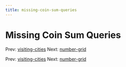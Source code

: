 ```yaml
---
title: missing-coin-sum-queries
---
```




# Missing Coin Sum Queries

Prev: [visiting-cities](visiting-cities.md) Next:
[number-grid](number-grid.md)

Prev: [visiting-cities](visiting-cities.md) Next:
[number-grid](number-grid.md)
